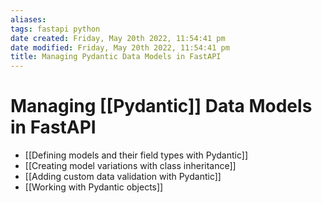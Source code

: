 ```yaml
---
aliases: 
tags: fastapi python 
date created: Friday, May 20th 2022, 11:54:41 pm
date modified: Friday, May 20th 2022, 11:54:41 pm
title: Managing Pydantic Data Models in FastAPI
---
```


# Managing [[Pydantic]] Data Models in FastAPI

- [[Defining models and their field types with Pydantic]]
- [[Creating model variations with class inheritance]]
- [[Adding custom data validation with Pydantic]]
- [[Working with Pydantic objects]]